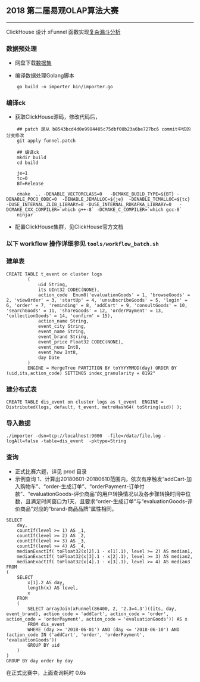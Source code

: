 ## 2018 第二届易观OLAP算法大赛

-----------------------------

ClickHouse 设计 xFunnel 函数实现[复杂漏斗分析](http://ds.analysys.cn/ldjs.html)


### 数据预处理

* 网盘下载[数据集](http://ds.analysys.cn/ldjs.html)

* 编译数据处理Golang脚本
```
    go build -o importer bin/importer.go
```

### 编译ck

- 获取ClickHouse源码，修改代码后，
```
    ## patch 是从 b8543bcd4d0e9984405c75dbf00b23a6be727bc6 commit中切的分支修改
    git apply funnel.patch  

    ## 编译ck
    mkdir build
    cd build

    je=1
    tc=0
    BT=Release

    cmake  .. -DENABLE_VECTORCLASS=0   -DCMAKE_BUILD_TYPE=${BT} -DENABLE_POCO_ODBC=0  -DENABLE_JEMALLOC=${je}  -DENABLE_TCMALLOC=${tc}   -DUSE_INTERNAL_ZLIB_LIBRARY=0 -DUSE_INTERNAL_RDKAFKA_LIBRARY=0   -DCMAKE_CXX_COMPILER=`which g++-8` -DCMAKE_C_COMPILER=`which gcc-8`
    ninjar
```

- 配置ClickHouse集群，见ClickHouse官方文档


### 以下 workflow 操作详细参见 `tools/workflow_batch.sh`

### 建单表
```
CREATE TABLE t_event on cluster logs 
        (
            uid String,
            its UInt32 CODEC(NONE),
            action_code  Enum8('evaluationGoods' = 1, 'browseGoods' = 2, 'viewOrder' = 3, 'startUp' = 4, 'unsubscribeGoods' = 5, 'login' = 6, 'order' = 7, 'reminding' = 8, 'addCart' = 9, 'consultGoods' = 10, 'searchGoods' = 11, 'shareGoods' = 12, 'orderPayment' = 13, 'collectionGoods' = 14, 'confirm' = 15),
            action_name String,
            event_city String,
            event_name String,
            event_brand String,
            event_price Float32 CODEC(NONE),
            event_nums Int8,
            event_how Int8,
            day Date
        ) 
        ENGINE = MergeTree PARTITION BY toYYYYMMDD(day) ORDER BY (uid,its,action_code) SETTINGS index_granularity = 8192"
```

### 建分布式表
```
CREATE TABLE dis_event on cluster logs as t_event  ENGINE = Distributed(logs, default, t_event, metroHash64( toString(uid)) );
```


### 导入数据
```
./importer -dsn=tcp://localhost:9000  -file=/data/file.log -logAll=false -table=dis_event  -pktype=String
```

### 查询

* 正式比赛六题，详见 prod 目录
* 示例查询
1、计算出20180601-20180610范围内，依次有序触发“addCart-加入购物车”、“order-生成订单”、“orderPayment-订单付款”、“evaluationGoods-评价商品”的用户转换情况以及各步骤转换时间中位数，且满足时间窗口为1天，且要求“order-生成订单”与“evaluationGoods-评价商品”对应的“brand-商品品牌”属性相同。


```
SELECT
    day,
    countIf(level >= 1) AS _1,
    countIf(level >= 2) AS _2,
    countIf(level >= 3) AS _3,
    countIf(level >= 4) AS _4,
    medianExactIf( toFloat32(x[2].1 - x[1].1), level >= 2) AS median1,
    medianExactIf( toFloat32(x[3].1 - x[2].1), level >= 3) AS median2,
    medianExactIf( toFloat32(x[4].1 - x[3].1), level >= 4) AS median3
FROM
(
    SELECT
        x[1].2 AS day,
        length(x) AS level,
        x
    FROM
    (
        SELECT arrayJoin(xFunnel(86400, 2, '2.3=4.3')((its, day, event_brand), action_code = 'addCart', action_code = 'order', action_code = 'orderPayment', action_code = 'evaluationGoods')) AS x
        FROM dis_event
        WHERE (day >= '2018-06-01') AND (day <= '2018-06-10') AND (action_code IN ('addCart', 'order', 'orderPayment', 'evaluationGoods'))
        GROUP BY uid
    )
)
GROUP BY day order by day

```

在正式比赛中，上面查询耗时 0.6s